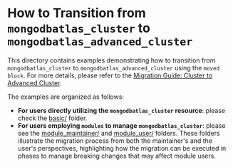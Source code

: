 # How to Transition from `mongodbatlas_cluster` to `mongodbatlas_advanced_cluster`

This directory contains examples demonstrating how to transition from `mongodbatlas_cluster` to `mongodbatlas_advanced_cluster` using the `moved block`. For more details, please refer to the [Migration Guide: Cluster to Advanced Cluster](https://registry.terraform.io/providers/mongodb/mongodbatlas/latest/docs/guides/cluster-to-advanced-cluster-migration-guide).

The examples are organized as follows:
- **For users directly utilizing the `mongodbatlas_cluster` resource**: please check the [basic/](./basic/README.md) folder.
- **For users employing `modules` to manage `mongodbatlas_cluster`**: please see the [module_maintainer/](./module_maintainer/README.md) and [module_user/](./module_user/README.md) folders. These folders illustrate the migration process from both the maintainer's and the user's perspectives, highlighting how the migration can be executed in phases to manage breaking changes that may affect module users.